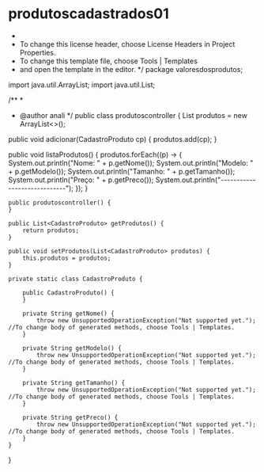 # produtoscadastrados01
*
 * To change this license header, choose License Headers in Project Properties.
 * To change this template file, choose Tools | Templates
 * and open the template in the editor.
 */
package valoresdosprodutos;

import java.util.ArrayList;
import java.util.List;

/**
 *
 * @author anali
 */
public class produtoscontroller {
   List<CadastroProduto> produtos = new ArrayList<>();

public void adicionar(CadastroProduto cp) {
    produtos.add(cp);
}

public void listaProdutos() {
    produtos.forEach((p) -> {
        System.out.println("Nome: " + p.getNome());
        System.out.println("Modelo: " + p.getModelo());
        System.out.println("Tamanho: " + p.getTamanho());
        System.out.println("Preço: " + p.getPreco());
        System.out.println("-----------------------------");
    });
} 

    public produtoscontroller() {
    }

    public List<CadastroProduto> getProdutos() {
        return produtos;
    }

    public void setProdutos(List<CadastroProduto> produtos) {
        this.produtos = produtos;
    }

    private static class CadastroProduto {

        public CadastroProduto() {
        }

        private String getNome() {
            throw new UnsupportedOperationException("Not supported yet."); //To change body of generated methods, choose Tools | Templates.
        }

        private String getModelo() {
            throw new UnsupportedOperationException("Not supported yet."); //To change body of generated methods, choose Tools | Templates.
        }

        private String getTamanho() {
            throw new UnsupportedOperationException("Not supported yet."); //To change body of generated methods, choose Tools | Templates.
        }

        private String getPreco() {
            throw new UnsupportedOperationException("Not supported yet."); //To change body of generated methods, choose Tools | Templates.
        }
    }
}
